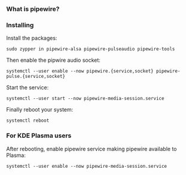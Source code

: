 ### What is pipewire?

### Installing
Install the packages:
```
sudo zypper in pipewire-alsa pipewire-pulseaudio pipewire-tools
```
Then enable the pipwire audio socket: 
```
systemctl --user enable --now pipewire.{service,socket} pipewire-pulse.{service,socket}
```
Start the service:
```
systemctl --user start --now pipewire-media-session.service
```
Finally reboot your system:
```
systemctl reboot
```

### For KDE Plasma users
After rebooting, enable pipewire service making pipewire available to Plasma:
```
systemctl --user enable --now pipewire-media-session.service
```
